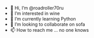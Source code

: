 - 👋 Hi, I’m @roadroller70ru
- 👀 I’m interested in wine
- 🌱 I’m currently learning Python
- 💞️ I’m looking to collaborate on sofa
- 📫 How to reach me ... no one knows

<!---
roadroller70ru/roadroller70ru is a ✨ special ✨ repository because its `README.md` (this file) appears on your GitHub profile.
You can click the Preview link to take a look at your changes.
--->
